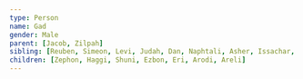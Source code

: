 ```yaml
---
type: Person
name: Gad
gender: Male
parent: [Jacob, Zilpah]
sibling: [Reuben, Simeon, Levi, Judah, Dan, Naphtali, Asher, Issachar, Zebulun, Dinah, Joseph, Benjamin]
children: [Zephon, Haggi, Shuni, Ezbon, Eri, Arodi, Areli]
---
```

